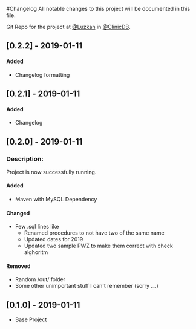 #Changelog
All notable changes to this project will be documented in this file.

Git Repo for the project at [@Luzkan](https://github.com/Luzkan) in [@ClinicDB](https://github.com/Luzkan/ClinicDB).

## [0.2.2] - 2019-01-11
#### Added
- Changelog formatting

## [0.2.1] - 2019-01-11
#### Added
- Changelog

## [0.2.0] - 2019-01-11

### Description:
Project is now successfully running.

#### Added
- Maven with MySQL Dependency

#### Changed
- Few .sql lines like
  - Renamed procedures to not have two of the same name
  - Updated dates for 2019
  - Updated two sample PWZ to make them correct with check alghoritm

#### Removed
- Random /out/ folder
- Some other unimportant stuff I can't remember (sorry ._.)

## [0.1.0] - 2019-01-11
- Base Project
